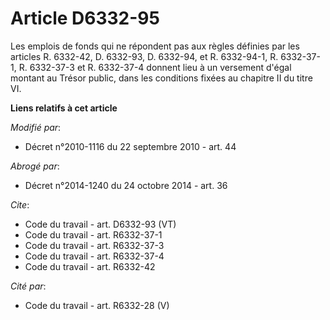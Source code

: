 # Article D6332-95

Les emplois de fonds qui ne répondent pas aux règles définies par les articles R. 6332-42, D. 6332-93, D. 6332-94, et R.
6332-94-1, R. 6332-37-1, R. 6332-37-3 et R. 6332-37-4 donnent lieu à un versement d'égal montant au Trésor public, dans les
conditions fixées au chapitre II du titre VI.

**Liens relatifs à cet article**

_Modifié par_:

  - Décret n°2010-1116 du 22 septembre 2010 - art. 44

_Abrogé par_:

  - Décret n°2014-1240 du 24 octobre 2014 - art. 36

_Cite_:

  - Code du travail - art. D6332-93 (VT)
  - Code du travail - art. R6332-37-1
  - Code du travail - art. R6332-37-3
  - Code du travail - art. R6332-37-4
  - Code du travail - art. R6332-42

_Cité par_:

  - Code du travail - art. R6332-28 (V)

